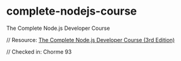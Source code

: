 # complete-nodejs-course 
The Complete Node.js Developer Course

 // Resource: [The Complete Node.js Developer Course (3rd Edition)](https://www.udemy.com/course/the-complete-nodejs-developer-course-2/)

// Checked in: Chorme 93
